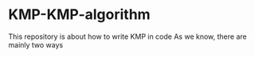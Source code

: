 # KMP-KMP-algorithm
This repository is about how to write KMP in code
As we know, there are mainly two ways 
